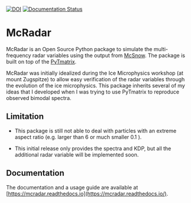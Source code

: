 [![DOI](https://zenodo.org/badge/249136844.svg)](https://zenodo.org/badge/latestdoi/249136844)
[![Documentation Status](https://readthedocs.org/projects/mcradar/badge/?version=latest)](https://mcradar.readthedocs.io/en/latest/?badge=latest)

# McRadar

McRadar is an Open Source Python package to simulate the multi-frequency radar
variables using the output from [McSnow](https://doi.org/10.1002/2017MS001167 ).
The package is built on top of the [PyTmatrix](https://github.com/jleinonen/pytmatrix).

McRadar was initially idealized during the Ice Microphysics workshop (at mount Zugspitze)
to allow easy verification of the radar variables through the evolution of the ice
microphysics. This package inherits several of my ideas that I developed when I was trying
to use PyTmatrix to reproduce observed bimodal spectra.

## Limitation

- This package is still not able to deal with particles with an extreme aspect ratio
(e.g. larger than 6 or much smaller 0.1 ).

- This initial release only provides the spectra and KDP, but all the additional radar
variable will be implemented soon.

## Documentation

The documentation and a usage guide are available at [https://mcradar.readthedocs.io](https://mcradar.readthedocs.io/).
